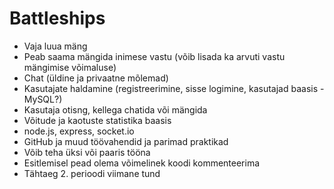 # Battleships

* Vaja luua mäng
* Peab saama mängida inimese vastu (võib lisada ka arvuti vastu mängimise võimaluse)
* Chat (üldine ja privaatne mõlemad)
* Kasutajate haldamine (registreerimine, sisse logimine, kasutajad baasis - MySQL?)
* Kasutaja otisng, kellega chatida või mängida
* Võitude ja kaotuste statistika baasis
* node.js, express, socket.io
* GitHub ja muud töövahendid ja parimad praktikad
* Võib teha üksi või paaris tööna
* Esitlemisel pead olema võimelinek koodi kommenteerima
* Tähtaeg 2. perioodi viimane tund
